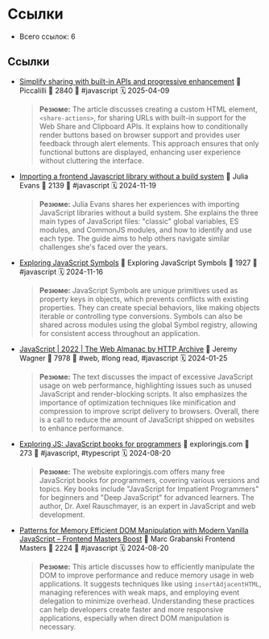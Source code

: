 # Ссылки

- Всего ссылок: 6

## Ссылки

- [Simplify sharing with built-in APIs and progressive enhancement](https://piccalil.li/blog/simplify-sharing-with-built-in-apis-and-progressive-enhancement/) 👤 Piccalilli 💬 2840 🔖 #javascript 🗓️ 2025-04-09
    > **Резюме:** The article discusses creating a custom HTML element, `<share-actions>`, for sharing URLs with built-in support for the Web Share and Clipboard APIs. It explains how to conditionally render buttons based on browser support and provides user feedback through alert elements. This approach ensures that only functional buttons are displayed, enhancing user experience without cluttering the interface.
- [Importing a frontend Javascript library without a build system](https://jvns.ca/blog/2024/11/18/how-to-import-a-javascript-library/) 👤 Julia Evans 💬 2139 🔖 #javascript 🗓️ 2024-11-19
    > **Резюме:** Julia Evans shares her experiences with importing JavaScript libraries without a build system. She explains the three main types of JavaScript files: "classic" global variables, ES modules, and CommonJS modules, and how to identify and use each type. The guide aims to help others navigate similar challenges she's faced over the years.
- [Exploring JavaScript Symbols](https://www.trevorlasn.com/blog/symbols-in-javascript) 👤 Exploring JavaScript Symbols 💬 1927 🔖 #javascript 🗓️ 2024-11-16
    > **Резюме:** JavaScript Symbols are unique primitives used as property keys in objects, which prevents conflicts with existing properties. They can create special behaviors, like making objects iterable or controlling type conversions. Symbols can also be shared across modules using the global Symbol registry, allowing for consistent access throughout an application.
- [JavaScript | 2022 | The Web Almanac by HTTP Archive](https://almanac.httparchive.org/en/2022/javascript) 👤 Jeremy Wagner 💬 7978 🔖 #web, #long read, #javascript 🗓️ 2024-01-25
    > **Резюме:** The text discusses the impact of excessive JavaScript usage on web performance, highlighting issues such as unused JavaScript and render-blocking scripts. It also emphasizes the importance of optimization techniques like minification and compression to improve script delivery to browsers. Overall, there is a call to reduce the amount of JavaScript shipped on websites to enhance performance.
- [Exploring JS: JavaScript books for programmers](https://exploringjs.com) 👤 exploringjs.com 💬 273 🔖 #javascript, #typescript 🗓️ 2024-08-20
    > **Резюме:** The website exploringjs.com offers many free JavaScript books for programmers, covering various versions and topics. Key books include "JavaScript for Impatient Programmers" for beginners and "Deep JavaScript" for advanced learners. The author, Dr. Axel Rauschmayer, is an expert in JavaScript and web development.
- [Patterns for Memory Efficient DOM Manipulation with Modern Vanilla JavaScript – Frontend Masters Boost](https://frontendmasters.com/blog/patterns-for-memory-efficient-dom-manipulation/) 👤 Marc Grabanski Frontend Masters 💬 2224 🔖 #javascript 🗓️ 2024-08-20
    > **Резюме:** This article discusses how to efficiently manipulate the DOM to improve performance and reduce memory usage in web applications. It suggests techniques like using `insertAdjacentHTML`, managing references with weak maps, and employing event delegation to minimize overhead. Understanding these practices can help developers create faster and more responsive applications, especially when direct DOM manipulation is necessary.
